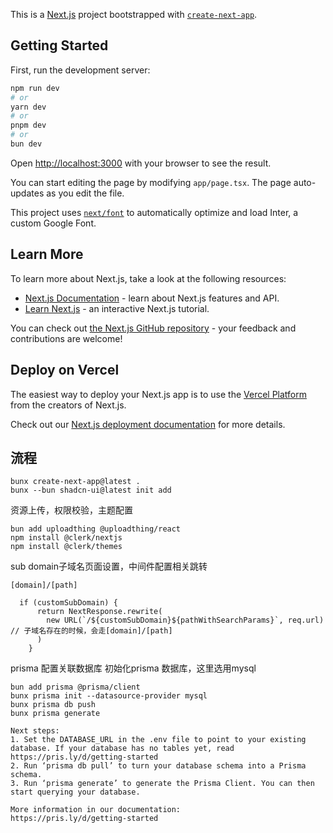 This is a [Next.js](https://nextjs.org/) project bootstrapped with [`create-next-app`](https://github.com/vercel/next.js/tree/canary/packages/create-next-app).

## Getting Started

First, run the development server:

```bash
npm run dev
# or
yarn dev
# or
pnpm dev
# or
bun dev
```

Open [http://localhost:3000](http://localhost:3000) with your browser to see the result.

You can start editing the page by modifying `app/page.tsx`. The page auto-updates as you edit the file.

This project uses [`next/font`](https://nextjs.org/docs/basic-features/font-optimization) to automatically optimize and load Inter, a custom Google Font.

## Learn More

To learn more about Next.js, take a look at the following resources:

- [Next.js Documentation](https://nextjs.org/docs) - learn about Next.js features and API.
- [Learn Next.js](https://nextjs.org/learn) - an interactive Next.js tutorial.

You can check out [the Next.js GitHub repository](https://github.com/vercel/next.js/) - your feedback and contributions are welcome!

## Deploy on Vercel

The easiest way to deploy your Next.js app is to use the [Vercel Platform](https://vercel.com/new?utm_medium=default-template&filter=next.js&utm_source=create-next-app&utm_campaign=create-next-app-readme) from the creators of Next.js.

Check out our [Next.js deployment documentation](https://nextjs.org/docs/deployment) for more details.

## 流程

```
bunx create-next-app@latest .
bunx --bun shadcn-ui@latest init add

```
资源上传，权限校验，主题配置
```
bun add uploadthing @uploadthing/react
npm install @clerk/nextjs
npm install @clerk/themes
```
sub domain子域名页面设置，中间件配置相关跳转
```
[domain]/[path]

  if (customSubDomain) {
      return NextResponse.rewrite(
        new URL(`/${customSubDomain}${pathWithSearchParams}`, req.url) // 子域名存在的时候，会走[domain]/[path]
      )
    }
```
prisma 配置关联数据库
初始化prisma 数据库，这里选用mysql
```
bun add prisma @prisma/client
bunx prisma init --datasource-provider mysql
bunx prisma db push 
bunx prisma generate

Next steps:
1. Set the DATABASE_URL in the .env file to point to your existing database. If your database has no tables yet, read https://pris.ly/d/getting-started
2. Run ‘prisma db pull’ to turn your database schema into a Prisma schema.
3. Run ‘prisma generate’ to generate the Prisma Client. You can then start querying your database.

More information in our documentation:
https://pris.ly/d/getting-started
```
